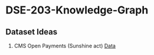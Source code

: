 # DSE-203-Knowledge-Graph

## Dataset Ideas
1. CMS Open Payments (Sunshine act) [Data](https://openpaymentsdata.cms.gov/datasets?sort=modified)
